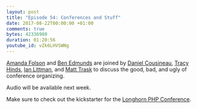 ```yaml
---
layout: post
title: "Episode 54: Conferences and Stuff"
date: 2017-08-22T00:00:00 +01:00
comments: true
bytes: 42336980
duration: 01:20:56
youtube_id: vZk6LHVSWNg
---
```


[Amanda Folson](https://twitter.com/AmbassadorAwsum) and [Ben Edmunds](https://twitter.com/benedmunds) are joined by [Daniel Cousineau](https://twitter.com/dcousineau), [Tracy Hinds](https://twitter.com/HackyGoLucky), [Ian Littman](https://twitter.com/iansltx), and [Matt Trask](https://twitter.com/matthewtrask) to discuss the good, bad, and ugly of conference organizing.

Audio will be available next week.

Make sure to check out the kickstarter for the [Longhorn PHP Conference](https://www.longhornphp.com).